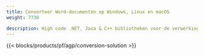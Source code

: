 ```yaml
---
title: Converteer Word-documenten op Windows, Linux en macOS 
weight: 7730

description: High code .NET, Java & C++ bibliotheken voor de verwerking en conversie van Word-documenten.
---
```


{{< blocks/products/pf/agp/conversion-solution >}} 